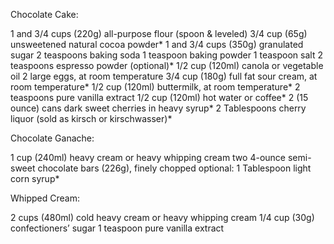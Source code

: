 Chocolate Cake:

1 and 3/4 cups (220g) all-purpose flour (spoon & leveled)
3/4 cup (65g) unsweetened natural cocoa powder*
1 and 3/4 cups (350g) granulated sugar
2 teaspoons baking soda
1 teaspoon baking powder
1 teaspoon salt
2 teaspoons espresso powder (optional)*
1/2 cup (120ml) canola or vegetable oil
2 large eggs, at room temperature
3/4 cup (180g) full fat sour cream, at room temperature*
1/2 cup (120ml) buttermilk, at room temperature*
2 teaspoons pure vanilla extract
1/2 cup (120ml) hot water or coffee*
2 (15 ounce) cans dark sweet cherries in heavy syrup*
2 Tablespoons cherry liquor (sold as kirsch or kirschwasser)*

Chocolate Ganache:

1 cup (240ml) heavy cream or heavy whipping cream
two 4-ounce semi-sweet chocolate bars (226g), finely chopped
optional: 1 Tablespoon light corn syrup*

Whipped Cream:

2 cups (480ml) cold heavy cream or heavy whipping cream
1/4 cup (30g) confectioners’ sugar
1 teaspoon pure vanilla extract
